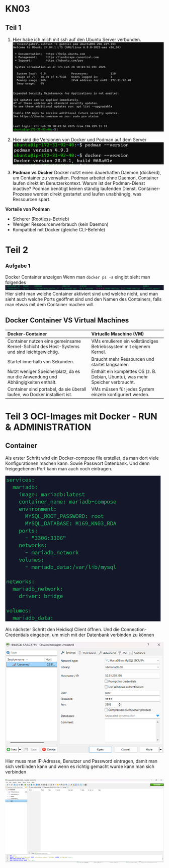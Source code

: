 # KN03

## Teil 1

1. Hier habe ich mich mit ssh auf den Ubuntu Server verbunden.
![alt text](../images/kn03-1.png)

2. Hier sind die Versionen von Docker und Podman auf dem Server
![alt text](../images/kn03-2.png)
3. **Podman vs Docker**
Docker nutzt einen dauerhaften Daemon (dockerd), um Container zu verwalten.
Podman arbeitet ohne Daemon, Container laufen direkt im Benutzerkontext.
Warum ist der Podman-Dienst inactive?
Podman benötigt keinen ständig laufenden Dienst. Container-Prozesse werden direkt gestartet und laufen unabhängig, was Ressourcen spart.

**Vorteile von Podman**   
   - Sicherer (Rootless-Betrieb)
   - Weniger Ressourcenverbrauch (kein Daemon)
   - Kompatibel mit Docker (gleiche CLI-Befehle)

# Teil 2
### Aufgabe 1
Docker Container anzeigen 
Wenn man ``docker ps -a`` eingibt sieht man folgendes
![alt text](../images/kn03-3.png)
Hier sieht man welche Container aktiviert sind und welche nicht, und man sieht auch welche Ports geöffnet sind und den Namen des Containers, falls man etwas mit dem Container machen will.

## **Docker Container VS Virtual Machines**
| Docker-Container| Virtuelle Maschine (VM)|
| :----------------------------------------------------------------------------------------- | :------------------------------------------------------------------------------ |
| Container nutzen eine gemeinsame Kernel-Schicht des Host-Systems und sind leichtgewichtig. | VMs emulieren ein vollständiges Betriebssystem mit eigenem Kernel.              |
| Startet innerhalb von Sekunden.                                                            | Braucht mehr Ressourcen und startet langsamer.                                  |
| Nutzt weniger Speicherplatz, da es nur die Anwendung und Abhängigkeiten enthält.           | Enthält ein komplettes OS (z. B. Debian, Ubuntu), was mehr Speicher verbraucht. |
| Container sind portabel, da sie überall laufen, wo Docker installiert ist.                 | VMs müssen für jedes System einzeln konfiguriert werden.                        |

# Teil 3 OCI-Images mit Docker - RUN & ADMINISTRATION 

## Container
Als erster Schritt wird ein Docker-compose file erstellet, da man dort viele Konfigurationen machen kann. Sowie Passwort Datenbank. Und denn freigegebenen Port kann man auch noch eintragen.

![docker-compose.yml](../images/kn03-6.png)

Als nächster Schritt den Heidisql Client öffnen. Und die Connection-Credentials eingeben, um mich mit der Datenbank verbinden zu können 

![Heidsql Crendetials](../images/kn03-5.png)

Hier muss man IP-Adresse, Benutzer und Password eintragen, damit man sich verbinden kann und wenn es richtig gemacht wurde kann man sich verbinden

![Connection Succesfull](../images/kn03-4.png)

